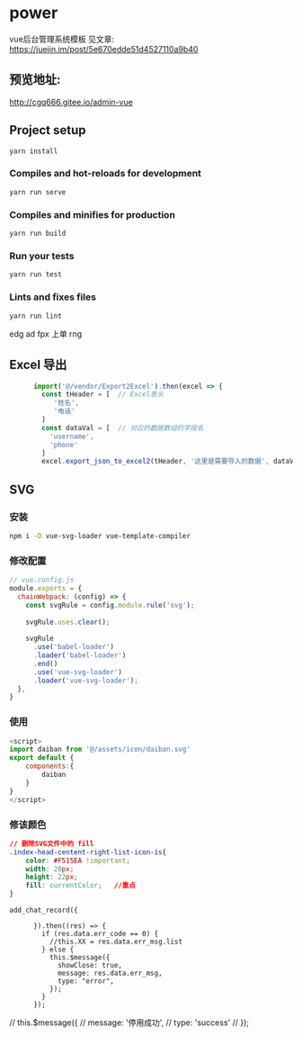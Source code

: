 # power
vue后台管理系统模板
见文章: https://juejin.im/post/5e670edde51d4527110a9b40
## 预览地址: 
http://cgq666.gitee.io/admin-vue
## Project setup
```
yarn install
```

### Compiles and hot-reloads for development
```
yarn run serve
```

### Compiles and minifies for production
```
yarn run build
```

### Run your tests
```
yarn run test
```

### Lints and fixes files
```
yarn run lint
```
edg ad
fpx 上单
rng 
## Excel 导出
```javascript
      import('@/vendor/Export2Excel').then(excel => {
        const tHeader = [  // Excel表头
           '姓名',
           '电话'
        ]
        const dataVal = [  // 对应的数据数组的字段名
          'username',
          'phone'
        ]
        excel.export_json_to_excel2(tHeader, '这里是需要导入的数据', dataVal, '导出后的文件名称')
```
## SVG
### 安装
```bash
npm i -D vue-svg-loader vue-template-compiler
```
### 修改配置
```javascript
// vue.config.js
module.exports = {
  chainWebpack: (config) => {
    const svgRule = config.module.rule('svg');
 
    svgRule.uses.clear();
 
    svgRule
      .use('babel-loader')
      .loader('babel-loader')
      .end()
      .use('vue-svg-loader')
      .loader('vue-svg-loader');
  },
}
```
### 使用
```javascript
<script>
import daiban from '@/assets/icon/daiban.svg'
export default {
    components:{
        daiban
    }
}
</script>
```
### 修该颜色
```css
// 删除SVG文件中的 fill 
.index-head-centent-right-list-icon-is{
    color: #F515EA !important;
    width: 20px;
    height: 22px;
    fill: currentColor;   //重点
}
```

```axios
add_chat_record({
        
      }).then((res) => {
        if (res.data.err_code == 0) {
          //this.XX = res.data.err_msg.list
        } else {
          this.$message({
            showClose: true,
            message: res.data.err_msg,
            type: "error",
          });
        }
      });
```

// this.$message({
    //     message: '停用成功',
    //     type: 'success'
    // });
